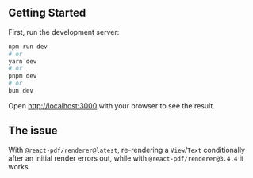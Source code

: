 ## Getting Started

First, run the development server:

```bash
npm run dev
# or
yarn dev
# or
pnpm dev
# or
bun dev
```

Open [http://localhost:3000](http://localhost:3000) with your browser to see the result.

## The issue

With `@react-pdf/renderer@latest`, re-rendering a `View`/`Text` conditionally after an initial render errors out, while with `@react-pdf/renderer@3.4.4` it works.
